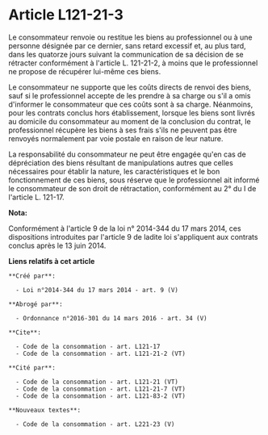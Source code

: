 # Article L121-21-3

Le consommateur renvoie ou restitue les biens au professionnel ou à une personne désignée par ce dernier, sans retard
excessif et, au plus tard, dans les quatorze jours suivant la communication de sa décision de se rétracter conformément à
l'article L. 121-21-2, à moins que le professionnel ne propose de récupérer lui-même ces biens. 

Le consommateur ne supporte que les coûts directs de renvoi des biens, sauf si le professionnel accepte de les prendre à sa
charge ou s'il a omis d'informer le consommateur que ces coûts sont à sa charge. Néanmoins, pour les contrats conclus hors
établissement, lorsque les biens sont livrés au domicile du consommateur au moment de la conclusion du contrat, le
professionnel récupère les biens à ses frais s'ils ne peuvent pas être renvoyés normalement par voie postale en raison de
leur nature. 

La responsabilité du consommateur ne peut être engagée qu'en cas de dépréciation des biens résultant de manipulations autres
que celles nécessaires pour établir la nature, les caractéristiques et le bon fonctionnement de ces biens, sous réserve que
le professionnel ait informé le consommateur de son droit de rétractation, conformément au 2° du I de l'article L. 121-17.

**Nota:**

Conformément à l'article 9 de la loi n° 2014-344 du 17 mars 2014, ces dispositions introduites par l'article 9 de ladite loi
s'appliquent aux contrats conclus après le 13 juin 2014.

**Liens relatifs à cet article**

	**Créé par**:

	  - Loi n°2014-344 du 17 mars 2014 - art. 9 (V)

	**Abrogé par**:

	  - Ordonnance n°2016-301 du 14 mars 2016 - art. 34 (V)

	**Cite**:

	  - Code de la consommation - art. L121-17
	  - Code de la consommation - art. L121-21-2 (VT)

	**Cité par**:

	  - Code de la consommation - art. L121-21 (VT)
	  - Code de la consommation - art. L121-21-7 (VT)
	  - Code de la consommation - art. L121-83-2 (VT)

	**Nouveaux textes**:

	  - Code de la consommation - art. L221-23 (V)
